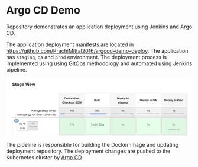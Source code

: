 # Argo CD Demo

Repository demonstrates an application deployment using Jenkins and Argo CD.

The application deployment manifests are located in https://github.com/PrachiMittal2016/argocd-demo-deploy. The
application has `staging`, `qa` and `prod` environment. The deployment process is implemented using using GitOps methodology and automated using Jenkins pipeline.

![pipeline](./pipeline.png)


The pipeline is responsible for building the Docker image and updating deployment repository. The deployment changes are pushed to the Kubernetes cluster by [Argo CD](https://cd.apps.argoproj.io)
